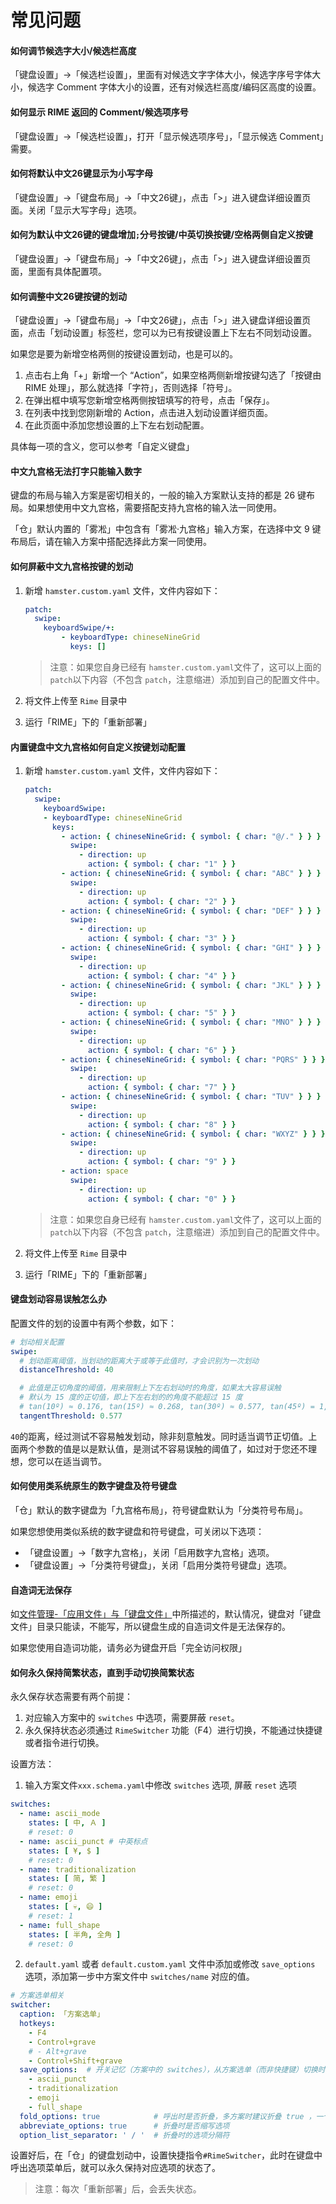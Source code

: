 # 常见问题

#### 如何调节候选字大小/候选栏高度

「键盘设置」->「候选栏设置」，里面有对候选文字字体大小，候选字序号字体大小，候选字 Comment 字体大小的设置，还有对候选栏高度/编码区高度的设置。

#### 如何显示 RIME 返回的 Comment/候选项序号

「键盘设置」->「候选栏设置」，打开「显示候选项序号」，「显示候选 Comment」需要。

#### 如何将默认中文26键显示为小写字母

「键盘设置」->「键盘布局」->「中文26键」，点击「>」进入键盘详细设置页面。关闭「显示大写字母」选项。

#### 如何为默认中文26键的键盘增加`;`分号按键/中英切换按键/空格两侧自定义按键

「键盘设置」->「键盘布局」->「中文26键」，点击「>」进入键盘详细设置页面，里面有具体配置项。

#### 如何调整中文26键按键的划动

「键盘设置」->「键盘布局」->「中文26键」，点击「>」进入键盘详细设置页面，点击「划动设置」标签栏，您可以为已有按键设置上下左右不同划动设置。

如果您是要为新增空格两侧的按键设置划动，也是可以的。

1. 点击右上角「+」新增一个 “Action”，如果空格两侧新增按键勾选了「按键由 RIME 处理」，那么就选择「字符」，否则选择「符号」。
2. 在弹出框中填写您新增空格两侧按钮填写的符号，点击「保存」。
3. 在列表中找到您刚新增的 Action，点击进入划动设置详细页面。
4. 在此页面中添加您想设置的上下左右划动配置。

具体每一项的含义，您可以参考「自定义键盘」

#### 中文九宫格无法打字只能输入数字

键盘的布局与输入方案是密切相关的，一般的输入方案默认支持的都是 26 键布局。如果想使用中文九宫格，需要搭配支持九宫格的输入法一同使用。

「仓」默认内置的「雾凇」中包含有「雾凇·九宫格」输入方案，在选择中文 9 键布局后，请在输入方案中搭配选择此方案一同使用。

#### 如何屏蔽中文九宫格按键的划动

1. 新增 `hamster.custom.yaml` 文件，文件内容如下：

    ```yaml
    patch:
      swipe:
        keyboardSwipe/+:
            - keyboardType: chineseNineGrid
              keys: []
    ```

    > 注意：如果您自身已经有 `hamster.custom.yaml`文件了，这可以上面的 `patch`以下内容（不包含 `patch`，注意缩进）添加到自己的配置文件中。

2. 将文件上传至 `Rime` 目录中
3. 运行「RIME」下的「重新部署」

#### 内置键盘中文九宫格如何自定义按键划动配置

1. 新增 `hamster.custom.yaml` 文件，文件内容如下：

    ```yaml
    patch:
      swipe:
        keyboardSwipe:
        - keyboardType: chineseNineGrid
          keys:
            - action: { chineseNineGrid: { symbol: { char: "@/." } } }
              swipe:
                - direction: up
                  action: { symbol: { char: "1" } }
            - action: { chineseNineGrid: { symbol: { char: "ABC" } } }
              swipe:
                - direction: up
                  action: { symbol: { char: "2" } }
            - action: { chineseNineGrid: { symbol: { char: "DEF" } } }
              swipe:
                - direction: up
                  action: { symbol: { char: "3" } }
            - action: { chineseNineGrid: { symbol: { char: "GHI" } } }
              swipe:
                - direction: up
                  action: { symbol: { char: "4" } }
            - action: { chineseNineGrid: { symbol: { char: "JKL" } } }
              swipe:
                - direction: up
                  action: { symbol: { char: "5" } }
            - action: { chineseNineGrid: { symbol: { char: "MNO" } } }
              swipe:
                - direction: up
                  action: { symbol: { char: "6" } }
            - action: { chineseNineGrid: { symbol: { char: "PQRS" } } }
              swipe:
                - direction: up
                  action: { symbol: { char: "7" } }
            - action: { chineseNineGrid: { symbol: { char: "TUV" } } }
              swipe:
                - direction: up
                  action: { symbol: { char: "8" } }
            - action: { chineseNineGrid: { symbol: { char: "WXYZ" } } }
              swipe:
                - direction: up
                  action: { symbol: { char: "9" } }
            - action: space 
              swipe:
                - direction: up
                  action: { symbol: { char: "0" } }
    ```

    > 注意：如果您自身已经有 `hamster.custom.yaml`文件了，这可以上面的 `patch`以下内容（不包含 `patch`，注意缩进）添加到自己的配置文件中。

2. 将文件上传至 `Rime` 目录中
3. 运行「RIME」下的「重新部署」

#### 键盘划动容易误触怎么办

配置文件的划的设置中有两个参数，如下：

```yaml
# 划动相关配置
swipe:
  # 划动距离阈值，当划动的距离大于或等于此值时，才会识别为一次划动
  distanceThreshold: 40

  # 此值是正切角度的阈值，用来限制上下左右划动时的角度，如果太大容易误触
  # 默认为 15 度的正切值，即上下左右划的的角度不能超过 15 度
  # tan(10º) ≈ 0.176, tan(15º) ≈ 0.268, tan(30º) ≈ 0.577, tan(45º) = 1, tan(60º) ≈ 1.732
  tangentThreshold: 0.577
```

`40`的距离，经过测试不容易触发划动，除非刻意触发。同时适当调节正切值。上面两个参数的值是以是默认值，是测试不容易误触的阈值了，如过对于您还不理想，您可以在适当调节。


#### 如何使用类系统原生的数字键盘及符号键盘

「仓」默认的数字键盘为「九宫格布局」，符号键盘默认为「分类符号布局」。

如果您想使用类似系统的数字键盘和符号键盘，可关闭以下选项：

* 「键盘设置」->「数字九宫格」，关闭「启用数字九宫格」选项。
* 「键盘设置」->「分类符号键盘」，关闭「启用分类符号键盘」选项。


#### 自造词无法保存

如[文件管理-「应用文件」与「键盘文件」](FilesManager.html#应用文件与键盘文件)中所描述的，默认情况，键盘对「键盘文件」目录只能读，不能写，所以键盘生成的自造词文件是无法保存的。

如果您使用自造词功能，请务必为键盘开启「完全访问权限」

#### 如何永久保持简繁状态，直到手动切换简繁状态

永久保存状态需要有两个前提：

1. 对应输入方案中的 `switches` 中选项，需要屏蔽 `reset`。
2. 永久保持状态必须通过 `RimeSwitcher` 功能（F4）进行切换，不能通过快捷键或者指令进行切换。


设置方法：

1. 输入方案文件`xxx.schema.yaml`中修改 `switches` 选项, 屏蔽 `reset` 选项

  ```yaml
  switches:
    - name: ascii_mode
      states: [ 中, Ａ ]
      # reset: 0
    - name: ascii_punct # 中英标点
      states: [ ¥, $ ]
      # reset: 0
    - name: traditionalization
      states: [ 简, 繁 ]
      # reset: 0
    - name: emoji
      states: [ 💀, 😄 ]
      # reset: 1
    - name: full_shape
      states: [ 半角, 全角 ]
      # reset: 0
  ```

2. `default.yaml` 或者 `default.custom.yaml` 文件中添加或修改 `save_options` 选项，添加第一步中方案文件中 `switches/name` 对应的值。

  ```yaml
  # 方案选单相关
  switcher:
    caption: 「方案选单」
    hotkeys:
      - F4
      - Control+grave
      # - Alt+grave
      - Control+Shift+grave
    save_options:  # 开关记忆（方案中的 switches），从方案选单（而非快捷键）切换时会记住的选项，需要记忆的开关不能设定 reset
      - ascii_punct
      - traditionalization
      - emoji
      - full_shape
    fold_options: true            # 呼出时是否折叠，多方案时建议折叠 true ，一个方案建议展开 false
    abbreviate_options: true      # 折叠时是否缩写选项
    option_list_separator: ' / '  # 折叠时的选项分隔符
  ```


设置好后，在「仓」的键盘划动中，设置快捷指令`#RimeSwitcher`，此时在键盘中呼出选项菜单后，就可以永久保持对应选项的状态了。

> 注意：每次「重新部署」后，会丢失状态。

